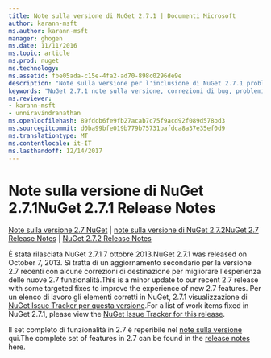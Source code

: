 ```yaml
---
title: Note sulla versione di NuGet 2.7.1 | Documenti Microsoft
author: karann-msft
ms.author: karann-msft
manager: ghogen
ms.date: 11/11/2016
ms.topic: article
ms.prod: nuget
ms.technology: 
ms.assetid: fbe05ada-c15e-4fa2-ad70-898c0296de9e
description: "Note sulla versione per l'inclusione di NuGet 2.7.1 problemi noti, correzioni di bug, le funzionalità aggiunte e dcr."
keywords: "NuGet 2.7.1 note sulla versione, correzioni di bug, problemi noti, aggiunta di funzionalità, eseguire"
ms.reviewer:
- karann-msft
- unniravindranathan
ms.openlocfilehash: 89fdcb6fe9fb27acab7c75f9acd92f089d578bd3
ms.sourcegitcommit: d0ba99bfe019b779b75731bafdca8a37e35ef0d9
ms.translationtype: MT
ms.contentlocale: it-IT
ms.lasthandoff: 12/14/2017
---
```

# <a name="nuget-271-release-notes"></a><span data-ttu-id="bfabc-104">Note sulla versione di NuGet 2.7.1</span><span class="sxs-lookup"><span data-stu-id="bfabc-104">NuGet 2.7.1 Release Notes</span></span>

<span data-ttu-id="bfabc-105">[Note sulla versione 2.7 NuGet](../release-notes/nuget-2.7.md) | [note sulla versione di NuGet 2.7.2](../release-notes/nuget-2.7.2.md)</span><span class="sxs-lookup"><span data-stu-id="bfabc-105">[NuGet 2.7 Release Notes](../release-notes/nuget-2.7.md) | [NuGet 2.7.2 Release Notes](../release-notes/nuget-2.7.2.md)</span></span>

<span data-ttu-id="bfabc-106">È stata rilasciata NuGet 2.7.1 7 ottobre 2013.</span><span class="sxs-lookup"><span data-stu-id="bfabc-106">NuGet 2.7.1 was released on October 7, 2013.</span></span>  <span data-ttu-id="bfabc-107">Si tratta di un aggiornamento secondario per la versione 2.7 recenti con alcune correzioni di destinazione per migliorare l'esperienza delle nuove 2.7 funzionalità.</span><span class="sxs-lookup"><span data-stu-id="bfabc-107">This is a minor update to our recent 2.7 release with some targeted fixes to improve the experience of new 2.7 features.</span></span> <span data-ttu-id="bfabc-108">Per un elenco di lavoro gli elementi corretti in NuGet, 2.7.1 visualizzazione di [NuGet Issue Tracker per questa versione](http://nuget.codeplex.com/workitem/list/advanced?keyword=&status=Closed&type=All&priority=All&release=NuGet%202.7.1&assignedTo=All&component=All&sortField=LastUpdatedDate&sortDirection=Descending&page=0).</span><span class="sxs-lookup"><span data-stu-id="bfabc-108">For a list of work items fixed in NuGet 2.7.1, please view the [NuGet Issue Tracker for this release](http://nuget.codeplex.com/workitem/list/advanced?keyword=&status=Closed&type=All&priority=All&release=NuGet%202.7.1&assignedTo=All&component=All&sortField=LastUpdatedDate&sortDirection=Descending&page=0).</span></span>

<span data-ttu-id="bfabc-109">Il set completo di funzionalità in 2.7 è reperibile nel [note sulla versione](../release-notes/nuget-2.7.md) qui.</span><span class="sxs-lookup"><span data-stu-id="bfabc-109">The complete set of features in 2.7 can be found in the [release notes](../release-notes/nuget-2.7.md) here.</span></span>
